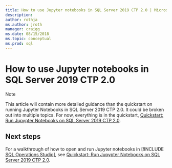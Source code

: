 ```yaml
---
title: How to use Jupyter notebooks in SQL Server 2019 CTP 2.0 | Microsoft Docs
description:
author: rothja 
ms.author: jroth 
manager: craigg
ms.date: 08/15/2018
ms.topic: conceptual
ms.prod: sql
---
```


# How to use Jupyter notebooks in SQL Server 2019 CTP 2.0

> [!NOTE]
> This article will contain more detailed guidance than the quickstart on running Jupyter Notebooks in SQL Server 2019 CTP 2.0. It could be broken out into multiple topics. For now, everything is in the quickstart, [Quickstart: Run Jupypter Notebooks on SQL Server 2019 CTP 2.0](quickstart-big-data-cluster-notebooks.md).

## Next steps

For a walkthrough of how to open and run Jupyter notebooks in [!INCLUDE [SQL Operations Studio](../includes/name-sos-short.md)], see [Quickstart: Run Jupypter Notebooks on SQL Server 2019 CTP 2.0](quickstart-big-data-cluster-notebooks.md).
